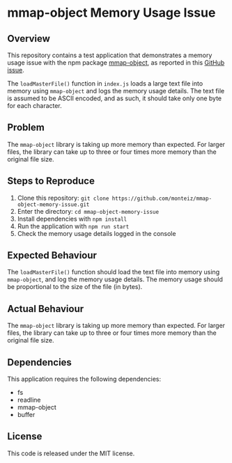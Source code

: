 # mmap-object Memory Usage Issue

## Overview

This repository contains a test application that demonstrates a memory usage issue with the npm package [mmap-object](https://github.com/allenluce/mmap-object), as reported in this [GitHub issue](https://github.com/allenluce/mmap-object/issues/39).

The `loadMasterFile()` function in `index.js` loads a large text file into memory using `mmap-object` and logs the memory usage details. The text file is assumed to be ASCII encoded, and as such, it should take only one byte for each character.

## Problem

The `mmap-object` library is taking up more memory than expected. For larger files, the library can take up to three or four times more memory than the original file size.

## Steps to Reproduce

1. Clone this repository: `git clone https://github.com/monteiz/mmap-object-memory-issue.git`
2. Enter the directory: `cd mmap-object-memory-issue`
3. Install dependencies with `npm install`
4. Run the application with `npm run start`
5. Check the memory usage details logged in the console

## Expected Behaviour

The `loadMasterFile()` function should load the text file into memory using `mmap-object`, and log the memory usage details. The memory usage should be proportional to the size of the file (in bytes).

## Actual Behaviour

The `mmap-object` library is taking up more memory than expected. For larger files, the library can take up to three or four times more memory than the original file size.

## Dependencies

This application requires the following dependencies:

- fs
- readline
- mmap-object
- buffer

## License

This code is released under the MIT license.
